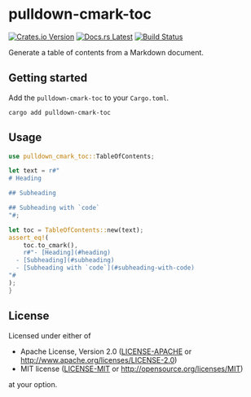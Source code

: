 # pulldown-cmark-toc

[![Crates.io Version](https://badgers.space/crates/version/pulldown-cmark-toc.svg)](https://crates.io/crates/pulldown-cmark-toc)
[![Docs.rs Latest](https://badgers.space/badge/docs.rs/latest/blue)](https://docs.rs/pulldown-cmark-toc)
[![Build Status](https://badgers.space/github/checks/rossmacarthur/pulldown-cmark-toc/trunk?label=build)](https://github.com/rossmacarthur/pulldown-cmark-toc/actions/workflows/build.yaml?branch=trunk)

Generate a table of contents from a Markdown document.

## Getting started

Add the `pulldown-cmark-toc` to your `Cargo.toml`.

```
cargo add pulldown-cmark-toc
```

## Usage

```rust
use pulldown_cmark_toc::TableOfContents;

let text = r#"
# Heading

## Subheading

## Subheading with `code`
"#;

let toc = TableOfContents::new(text);
assert_eq!(
    toc.to_cmark(),
    r#"- [Heading](#heading)
  - [Subheading](#subheading)
  - [Subheading with `code`](#subheading-with-code)
"#
);
}
```

## License

Licensed under either of

- Apache License, Version 2.0 ([LICENSE-APACHE](LICENSE-APACHE) or
   http://www.apache.org/licenses/LICENSE-2.0)
- MIT license ([LICENSE-MIT](LICENSE-MIT) or http://opensource.org/licenses/MIT)

at your option.
